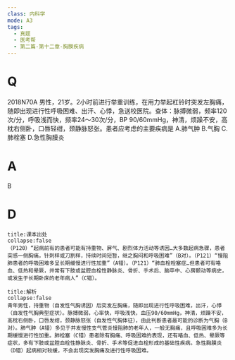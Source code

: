 ```yaml
---
class: 内科学
mode: A3
tags:
  - 真题
  - 医考帮
  - 第二篇-第十二章-胸膜疾病
---
```


# Q
2018N70A 男性，21岁。2小时前进行举重训练，在用力举起杠铃时突发左胸痛，随即出现进行性呼吸困难、出汗、心悸，急送校医院。查体：脉搏微弱，频率120次/分，呼吸浅而快，频率24～30次/分，BP 90/60mmHg，神清，烦躁不安，高枕右侧卧，口唇轻绀，颈静脉怒张。患者应考虑的主要疾病是
A.肺气肿
B.气胸
C.肺栓塞
D.急性胸膜炎

# A
B
# D
```ad-note
title:课本出处
collapse:false
（P120）“起病前有的患者可能有持重物、屏气、剧烈体力活动等诱因…大多数起病急骤，患者突感一侧胸痛，针刺样或刀割样，持续时间短暂，继之胸闷和呼吸困难”（B对）。（P121）“慢阻肺患者的呼吸困难多呈长期缓慢进行性加重”（A错）。（P121）“肺血栓栓塞症…但患者可有咯血、低热和晕厥，并常有下肢或盆腔血栓性静脉炎、骨折、手术后、脑卒中、心房颤动等病史，或发生于长期卧床的老年病人”（C错）。
```

```ad-summary
title:解析
collapse:false
青年男性，持重物（自发性气胸诱因）后突发左胸痛，随即出现进行性呼吸困难，出汗，心悸（自发性气胸典型症状）。脉搏微弱，心率快，呼吸浅快，血压90/60mmHg，神清，烦躁不安，高枕右侧卧，口唇发绀，颈静脉怒张（自发性气胸体征），由此判断患者最可能的诊断为气胸（B对）。肺气肿（A错）多见于并发慢性支气管炎慢阻肺的老年人，一般无胸痛，且呼吸困难多为长期缓慢进行性加重。肺栓塞（C错）患者除有胸痛、呼吸困难的表现，还有咯血、低热、晕厥等症状，多有下肢或盆腔血栓性静脉炎、骨折、手术等促进血栓形成的基础性疾病。急性胸膜炎（D错）起病相对较缓，不会出现突发胸痛及进行性呼吸困难。
```

